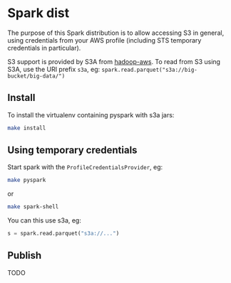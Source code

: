 # Spark dist

The purpose of this Spark distribution is to allow accessing S3 in general, using credentials from your AWS profile (including STS temporary credentials in particular).

S3 support is provided by S3A from [hadoop-aws](https://hadoop.apache.org/docs/r3.1.0/hadoop-aws/tools/hadoop-aws/index.html).
To read from S3 using S3A, use the URI prefix `s3a`, eg: ```spark.read.parquet("s3a://big-bucket/big-data/")```

## Install

To install the virtualenv containing pyspark with s3a jars:
```bash
make install
```

## Using temporary credentials
 
Start spark with the `ProfileCredentialsProvider`, eg:
```bash
make pyspark
```
or
```bash
make spark-shell
```
You can this use s3a, eg:
```python
s = spark.read.parquet("s3a://...")
```

## Publish

TODO

